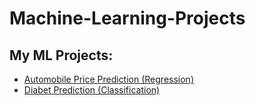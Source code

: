 # Machine-Learning-Projects
## My ML Projects:
- [Automobile Price Prediction (Regression)](https://github.com/meregodz/Machine-Learning-Projects/blob/main/Automobile.ipynb)
- [Diabet Prediction (Classification)](https://github.com/meregodz/Machine-Learning-Projects/blob/main/diabet-prediction.ipynb)
